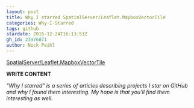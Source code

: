 ```yaml
---
layout: post
title: Why I starred SpatialServer/Leaflet.MapboxVectorTile
categories: Why-I-Starred
tags: github
stardate: 2015-12-24T16:13:53Z
gh_id: 23976871
author: Nick Peihl
---
```


[SpatialServer/Leaflet.MapboxVectorTile](star.repo.html_url)

**WRITE CONTENT**

*"Why I starred" is a series of articles describing projects I star on GitHub and why I found them interesting. My hope is that you'll find them interesting as well.*

